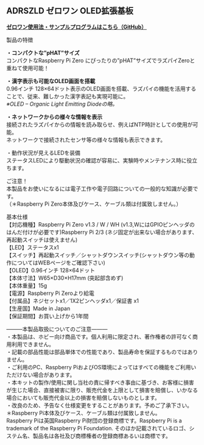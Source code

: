 <!--
---
name: ADRSZLD
class: board
type: other
formfactor: pHAT
manufacturer: BitTradeOne
description: ADRSZLD ゼロワン OLED拡張基板
url: http://bit-trade-one.co.jp/adrszld/
github: https://github.com/bit-trade-one/RasPi-Zero-One-Series/tree/master/3rd/ADRSZLD_OLED_Display
buy: 
image: 'adrszld.png'
pincount: 40
eeprom: no
power:
  '1':
  '2':
ground:
  '6':
  '9':
  '14':
  '20':
  '25':
  '30':
  '34':
  '39':
pin:
  '19':
    mode: spi
  '23':
    mode: spi
  '24':
    mode: spi
  '16':
    name: Enable
    mode: output
    active: high
  '18':
    name: Enable
    mode: output
    active: high
  '31':
    name: ShutDownSW
    mode: input
    active: low
  '37':
    name: StatusLED
    mode: output
    active: high
-->
ADRSZLD ゼロワン OLED拡張基板
---------------------
<!--
<img alt="" class="wp-image-8158" sizes="(max-width: 696px) 100vw, 696px" src="http://bit-trade-one.co.jp/wp/wp-content/uploads/2018/09/23834d2caafa421436d9dc40fdd522a3.jpg" srcset="http://bit-trade-one.co.jp/wp/wp-content/uploads/2018/09/23834d2caafa421436d9dc40fdd522a3.jpg 696w, http://bit-trade-one.co.jp/wp/wp-content/uploads/2018/09/23834d2caafa421436d9dc40fdd522a3-300x129.jpg 300w"/>

![](data:image/svg+xml,%3Csvg%20xmlns=%22http://www.w3.org/2000/svg%22%20viewBox=%220%200%20%20%22%3E%3C/svg%3E)
-->

**[ゼロワン使用法・サンプルプログラムはこちら（GitHub）](https://github.com/bit-trade-one/RasPi-Zero-One-Series)**

製品の特徴

**・コンパクトな”pHAT”サイズ**  
コンパクトなRaspberry Pi Zero にぴったりの”pHAT”サイズでラズパイZeroと重ねて使用可能！

**・漢字表示も可能なOLED画面を搭載**  
0.96インチ 128×64ドット表示のOLED画面を搭載、ラズパイの機能を活用することで、従来、難しかった漢字表記も実現可能に。  
_※OLED – Organic Light Emitting Diodeの略。_

**・ネットワークからの様々な情報を表示**  
接続されたラズパイからの情報を読み取らせ、例えばNTP時計としての使用が可能。  
ネットワークで接続されたセンサ等の様々な情報も表示できます。

・動作状況が見えるLEDを装備  
ステータスLEDにより駆動状況の確認が容易に、実験時やメンテナンス時に役立ちます。

ご注意！  
本製品をお使いになるには電子工作や電子回路についての一般的な知識が必要です。  
（＊Raspberry Pi Zero本体及びケース、ケーブル類は付属致しません。）
<!--
<img alt="" class="wp-image-8159" sizes="(max-width: 694px) 100vw, 694px" src="http://bit-trade-one.co.jp/wp/wp-content/uploads/2018/09/bd8525b9c1e334795b2861af770c9323.png" srcset="http://bit-trade-one.co.jp/wp/wp-content/uploads/2018/09/bd8525b9c1e334795b2861af770c9323.png 694w, http://bit-trade-one.co.jp/wp/wp-content/uploads/2018/09/bd8525b9c1e334795b2861af770c9323-300x74.png 300w"/>

![](data:image/svg+xml,%3Csvg%20xmlns=%22http://www.w3.org/2000/svg%22%20viewBox=%220%200%20%20%22%3E%3C/svg%3E)
-->

基本仕様  
【対応機種】Raspberry Pi Zero v1.3 / W / WH (v1.3,WにはGPIOピンヘッダのはんだ付けが必要です)Raspberry Pi 2/3 (ネジ固定が出来ない場合があります、再起動スイッチは使えません)  
【LED】ステータスx1  
【スイッチ】再起動スイッチ／シャットダウンスイッチ(シャットダウン等の動作についてはWEBページをご確認下さい)  
【OLED】0.96インチ 128×64ドット  
【本体寸法】W65×D30×H17mm (突起部含めず)  
【本体重量】15g  
【電源】Raspberry Pi Zeroより給電  
【付属品】ネジセットx1／1X2ピンヘッダx1／保証書 x1  
【生産国】Made in Japan  
【保証期間】お買い上げから1年間

―――本製品取扱についてのご注意―――  
・本製品は、ホビー向け商品です。個人利用に限定され、著作権者の許可なく商用利用できません。  
・記載の部品性能は部品単体での性能であり、製品寿命を保証するものではありません。  
・ご利用のPC、Raspberry PiおよびOS環境によってはすべての機能をご利用いただけない場合があります。  
・本キットの製作/使用に関し当社の責に帰すべき事由に基づき、お客様に損害が生じた場合、直接被害に限り、販売代金を上限として損害を賠償し、いかなる場合においても販売代金以上の損害を賠償しないものとします。  
・改良のため、予告なく仕様変更をすることがあります。予めご了承下さい。  
＊Raspberry Pi本体及びケース、ケーブル類は付属致しません。  
Raspberry Piは英国Raspberry Pi財団の登録商標です。Raspberry Pi is a trademark of the Raspberry Pi Foundation. そのほか記載されているロゴ、システム名、製品名は各社及び商標権者の登録商標あるいは商標です。
